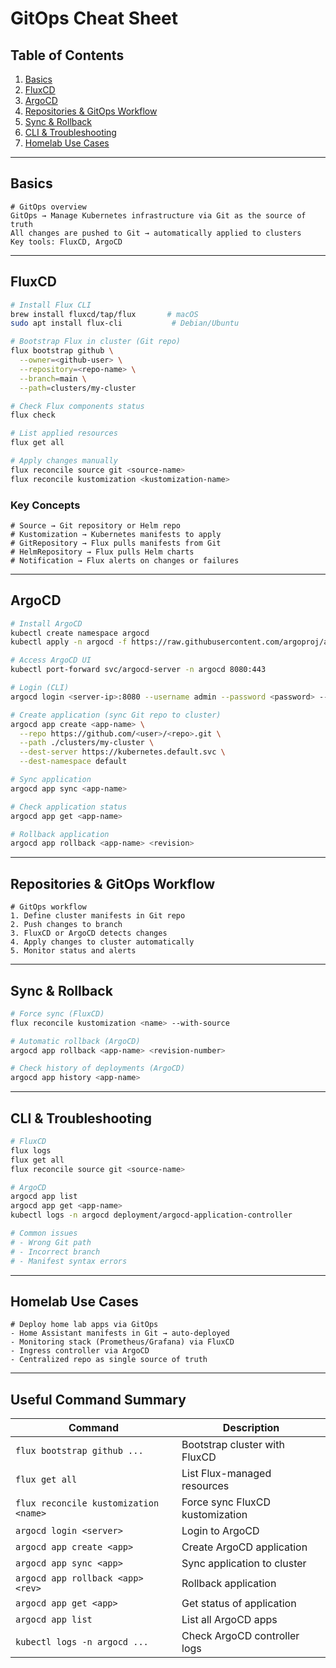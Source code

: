 # GitOps Cheat Sheet

## Table of Contents

1. [Basics](#basics)
2. [FluxCD](#fluxcd)
3. [ArgoCD](#argocd)
4. [Repositories & GitOps Workflow](#repositories--gitops-workflow)
5. [Sync & Rollback](#sync--rollback)
6. [CLI & Troubleshooting](#cli--troubleshooting)
7. [Homelab Use Cases](#homelab-use-cases)

---

## Basics

```text
# GitOps overview
GitOps → Manage Kubernetes infrastructure via Git as the source of truth
All changes are pushed to Git → automatically applied to clusters
Key tools: FluxCD, ArgoCD
```

---

## FluxCD

```bash
# Install Flux CLI
brew install fluxcd/tap/flux       # macOS
sudo apt install flux-cli           # Debian/Ubuntu

# Bootstrap Flux in cluster (Git repo)
flux bootstrap github \
  --owner=<github-user> \
  --repository=<repo-name> \
  --branch=main \
  --path=clusters/my-cluster

# Check Flux components status
flux check

# List applied resources
flux get all

# Apply changes manually
flux reconcile source git <source-name>
flux reconcile kustomization <kustomization-name>
```

### Key Concepts

```text
# Source → Git repository or Helm repo
# Kustomization → Kubernetes manifests to apply
# GitRepository → Flux pulls manifests from Git
# HelmRepository → Flux pulls Helm charts
# Notification → Flux alerts on changes or failures
```

---

## ArgoCD

```bash
# Install ArgoCD
kubectl create namespace argocd
kubectl apply -n argocd -f https://raw.githubusercontent.com/argoproj/argo-cd/stable/manifests/install.yaml

# Access ArgoCD UI
kubectl port-forward svc/argocd-server -n argocd 8080:443

# Login (CLI)
argocd login <server-ip>:8080 --username admin --password <password> --insecure

# Create application (sync Git repo to cluster)
argocd app create <app-name> \
  --repo https://github.com/<user>/<repo>.git \
  --path ./clusters/my-cluster \
  --dest-server https://kubernetes.default.svc \
  --dest-namespace default

# Sync application
argocd app sync <app-name>

# Check application status
argocd app get <app-name>

# Rollback application
argocd app rollback <app-name> <revision>
```

---

## Repositories & GitOps Workflow

```text
# GitOps workflow
1. Define cluster manifests in Git repo
2. Push changes to branch
3. FluxCD or ArgoCD detects changes
4. Apply changes to cluster automatically
5. Monitor status and alerts
```

---

## Sync & Rollback

```bash
# Force sync (FluxCD)
flux reconcile kustomization <name> --with-source

# Automatic rollback (ArgoCD)
argocd app rollback <app-name> <revision-number>

# Check history of deployments (ArgoCD)
argocd app history <app-name>
```

---

## CLI & Troubleshooting

```bash
# FluxCD
flux logs
flux get all
flux reconcile source git <source-name>

# ArgoCD
argocd app list
argocd app get <app-name>
kubectl logs -n argocd deployment/argocd-application-controller

# Common issues
# - Wrong Git path
# - Incorrect branch
# - Manifest syntax errors
```

---

## Homelab Use Cases

```text
# Deploy home lab apps via GitOps
- Home Assistant manifests in Git → auto-deployed
- Monitoring stack (Prometheus/Grafana) via FluxCD
- Ingress controller via ArgoCD
- Centralized repo as single source of truth
```

---

## Useful Command Summary

| Command                               | Description                     |
| ------------------------------------- | ------------------------------- |
| `flux bootstrap github ...`           | Bootstrap cluster with FluxCD   |
| `flux get all`                        | List Flux-managed resources     |
| `flux reconcile kustomization <name>` | Force sync FluxCD kustomization |
| `argocd login <server>`               | Login to ArgoCD                 |
| `argocd app create <app>`             | Create ArgoCD application       |
| `argocd app sync <app>`               | Sync application to cluster     |
| `argocd app rollback <app> <rev>`     | Rollback application            |
| `argocd app get <app>`                | Get status of application       |
| `argocd app list`                     | List all ArgoCD apps            |
| `kubectl logs -n argocd ...`          | Check ArgoCD controller logs    |
